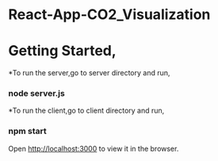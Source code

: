 # React-App-CO2_Visualization

# Getting Started,

*To run the server,go to server directory and run,

### node server.js

*To run the client,go to client directory and run,

### npm start



Open [http://localhost:3000](http://localhost:3000) to view it in the browser.
